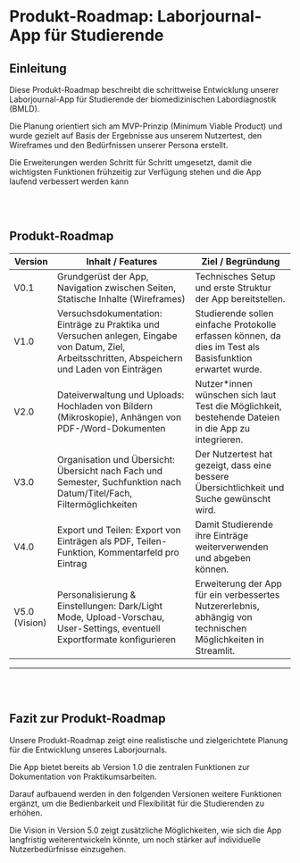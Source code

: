 # Produkt-Roadmap: Laborjournal-App für Studierende

## Einleitung

Diese Produkt-Roadmap beschreibt die schrittweise Entwicklung unserer Laborjournal-App für Studierende der biomedizinischen Labordiagnostik (BMLD).  

Die Planung orientiert sich am MVP-Prinzip (Minimum Viable Product) und wurde gezielt auf Basis der Ergebnisse aus unserem Nutzertest, den Wireframes und den Bedürfnissen unserer Persona erstellt.  

Die Erweiterungen werden Schritt für Schritt umgesetzt, damit die wichtigsten Funktionen frühzeitig zur Verfügung stehen und die App laufend verbessert werden kann

<br>
<br>

## Produkt-Roadmap

| Version | Inhalt / Features | Ziel / Begründung |
|---------|-------------------|-------------------|
| V0.1    | Grundgerüst der App, Navigation zwischen Seiten, Statische Inhalte (Wireframes) | Technisches Setup und erste Struktur der App bereitstellen. |
| V1.0    | Versuchsdokumentation: Einträge zu Praktika und Versuchen anlegen, Eingabe von Datum, Ziel, Arbeitsschritten, Abspeichern und Laden von Einträgen | Studierende sollen einfache Protokolle erfassen können, da dies im Test als Basisfunktion erwartet wurde. |
| V2.0    | Dateiverwaltung und Uploads: Hochladen von Bildern (Mikroskopie), Anhängen von PDF-/Word-Dokumenten | Nutzer*innen wünschen sich laut Test die Möglichkeit, bestehende Dateien in die App zu integrieren. |
| V3.0    | Organisation und Übersicht: Übersicht nach Fach und Semester, Suchfunktion nach Datum/Titel/Fach, Filtermöglichkeiten | Der Nutzertest hat gezeigt, dass eine bessere Übersichtlichkeit und Suche gewünscht wird. |
| V4.0    | Export und Teilen: Export von Einträgen als PDF, Teilen-Funktion, Kommentarfeld pro Eintrag | Damit Studierende ihre Einträge weiterverwenden und abgeben können. |
| V5.0 (Vision) | Personalisierung & Einstellungen: Dark/Light Mode, Upload-Vorschau, User-Settings, eventuell Exportformate konfigurieren | Erweiterung der App für ein verbessertes Nutzererlebnis, abhängig von technischen Möglichkeiten in Streamlit. |

---

<br>
<br>

## Fazit zur Produkt-Roadmap

Unsere Produkt-Roadmap zeigt eine realistische und zielgerichtete Planung für die Entwicklung unseres Laborjournals.  

Die App bietet bereits ab Version 1.0 die zentralen Funktionen zur Dokumentation von Praktikumsarbeiten.  

Darauf aufbauend werden in den folgenden Versionen weitere Funktionen ergänzt, um die Bedienbarkeit und Flexibilität für die Studierenden zu erhöhen.  

Die Vision in Version 5.0 zeigt zusätzliche Möglichkeiten, wie sich die App langfristig weiterentwickeln könnte, um noch stärker auf individuelle Nutzerbedürfnisse einzugehen.
